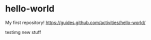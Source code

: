 # hello-world
My first repository!  https://guides.github.com/activities/hello-world/

testimg new stuff
